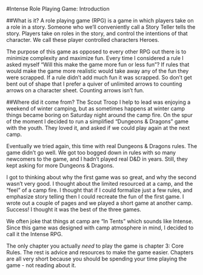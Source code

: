 #Intense Role Playing Game: Introduction

##What is it?
A role playing game (RPG) is a game in which players take on a role in a story. Someone who we’ll conveniently call a Story Teller tells the story. Players take on roles in the story, and control the intentions of that character. We call these player controlled characters Heroes.

The purpose of this game as opposed to every other RPG out there is to minimize complexity and maximize fun. Every time I considered a rule I asked myself “Will this make the game more fun or less fun”? If rules that would make the game more realistic would take away any of the fun they were scrapped. If a rule didn’t add much fun it was scrapped. So don’t get bent out of shape that I prefer a quiver of unlimited arrows to counting arrows on a character sheet. Counting arrows isn’t fun.

##Where did it come from?
The Scout Troop I help to lead was enjoying a weekend of winter camping, but as sometimes happens at winter camp things became boring on Saturday night around the camp fire. On the spur of the moment I decided to run a simplified “Dungeons & Dragons” game with the youth. They loved it, and asked if we could play again at the next camp.

Eventually we tried again, this time with real Dungeons & Dragons rules. The game didn’t go well. We got too bogged down in rules with so many newcomers to the game, and I hadn’t played real D&D in years. Still, they kept asking for more Dungeons & Dragons.

I got to thinking about why the first game was so great, and why the second wasn’t very good. I thought about the limited resourced at a camp, and the “feel” of a camp fire. I thought that if I could formalize just a few rules, and emphasize story telling then I could recreate the fun of the first game.  I wrote out a couple of pages and we played a short game at another camp.  Success!  I thought it was the best of the three games.

We often joke that things at camp are “In Tents” which sounds like Intense. Since this game was designed with camp atmosphere in mind, I decided to call it the Intense RPG.

The only chapter you actually *need* to play the game is chapter 3: Core Rules. The rest is advice and resources to make the game easier. Chapters are all very short because you should be spending your time playing the game - not reading about it.

